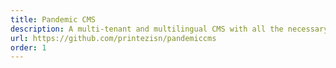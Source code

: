```yaml
---
title: Pandemic CMS
description: A multi-tenant and multilingual CMS with all the necessary components to help you create fast and amazing websites
url: https://github.com/printezisn/pandemiccms
order: 1
---
```

